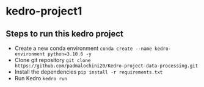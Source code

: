 # kedro-project1

## Steps to run this kedro project
* Create a new conda environment
`conda create --name kedro-environment python=3.10.6 -y`
* Clone git repository
`git clone https://github.com/padmalochini20/Kedro-project-data-processing.git`                   
* Install the dependencies
`pip install -r requirements.txt`
* Run Kedro
`kedro run`
